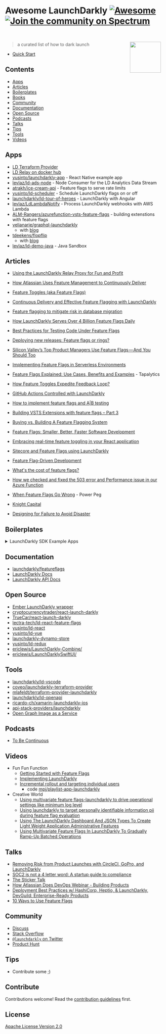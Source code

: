 # Awesome LaunchDarkly [![Awesome](https://awesome.re/badge-flat2.svg)](https://launchdarkly.com) [![Join the community on Spectrum](https://withspectrum.github.io/badge/badge.svg)](https://spectrum.chat/launchdarkly)

<br>

[<img src="media/LaunchDarkly_Icon_Navy.svg" align="right" width="100">](https://launchdarkly.com)

> a curated list of how to dark launch

- [Quick Start](https://docs.launchdarkly.com/docs/getting-started)

## Contents

- [Apps](#apps)
- [Articles](#articles)
- [Boilerplates](#boilerplates)
- [Books](#books)
- [Community](#community)
- [Documentation](#documentation)
- [Open Source](#Open-Source)
- [Podcasts](#podcasts)
- [Talks](#Talks)
- [Tips](#tips)
- [Tools](#Tools)
- [Videos](#videos)

## Apps
- [LD Terraform Provider](https://launchdarkly.com/blog/launched-terraform-provider-for-launchdarkly/)
- [LD Relay on docker hub](https://cloud.docker.com/u/launchdarkly/repository/docker/launchdarkly/ld-relay)
- [yusinto/launchdarkly-app](https://github.com/yusinto/launchdarkly-app) - React Native example app
- [levlaz/ld-ads-node](https://github.com/levlaz/ld-ads-node) - Node Consumer for the LD Analytics Data Stream
- [atrakh/ice-cream-api](https://github.com/atrakh/ice-cream-api) - Feature flags to serve rate limits
- [yusinto/ld-scheduler](https://github.com/yusinto/ld-scheduler) - Schedule LaunchDarkly flags on or off
- [launchdarkly/ld-tour-of-heroes](https://github.com/launchdarkly/ld-tour-of-heroes) - LaunchDarkly with Angular
- [levlaz/LdLambdaNotify](https://github.com/levlaz/LdLambdaNotify) - Process LaunchDarkly webhooks with AWS Lambda
- [ALM-Rangers/azurefunction-vsts-feature-flags](https://github.com/ALM-Rangers/azurefunction-vsts-feature-flags) - building extenstions with feature flags
- [velianarie/graphql-launchdarkly](https://github.com/velianarie/graphql-launchdarkly)
  - with [blog](http://velianarie.blogspot.com/2018/10/feature-toggling-graphql-service-with.html)
- [tdeekens/flopflip](https://github.com/tdeekens/flopflip)
  - with [blog](https://techblog.commercetools.com/embracing-real-time-feature-toggling-in-your-react-application-a5e6052716a9)
- [levlaz/ld-demo-java](https://github.com/levlaz/ld-demo-java) - Java Sandbox

## Articles

- [Using the LaunchDarkly Relay Proxy for Fun and Profit](https://ld.click/LaunchdarklyRelay)

- [How Atlassian Uses Feature Management to Continuously Deliver](https://thenewstack.io/how-atlassian-uses-feature-management-to-continuously-deliver/)

- [Feature Toggles (aka Feature Flags)](https://martinfowler.com/articles/feature-toggles.html)

- [Continuous Delivery and Effective Feature Flagging with LaunchDarkly](https://aws.amazon.com/blogs/startups/continuous-delivery-and-effective-feature-flagging-with-launchdarkly/)

- [Feature flagging to mitigate risk in database migration](https://launchdarkly.com/blog/feature-flagging-to-mitigate-risk-in-database-migration/)

- [How LaunchDarkly Serves Over 4 Billion Feature Flags Daily](https://stackshare.io/launchdarkly/how-launchdarkly-serves-over-4-billion-feature-flags-daily)

- [Best Practices for Testing Code Under Feature Flags](https://launchdarkly.com/blog/best-practices-for-testing-code-under-feature-flags/)

- [Deploying new releases: Feature flags or rings?](https://opensource.com/article/18/2/feature-flags-ring-deployment-model)

- [Silicon Valley’s Top Product Managers Use Feature Flags — And You Should Too](https://hackernoon.com/silicon-valleys-top-product-managers-use-feature-flags-and-you-should-too-cc51cc1aeafb)

- [Implementing Feature Flags in Serverless Environments](https://launchdarkly.com/blog/go-serveless-not-flagless-implementing-feature-flags-in-serverless-environments/)

* [Feature Flags Explained: Use Cases, Benefits and Examples](https://taplytics.com/blog/feature-flags-use-cases-benefits/) - Tapalytics

* [How Feature Toggles Expedite Feedback Loop?](https://www.linkedin.com/pulse/how-feature-toggleexpedites-feedback-loop-sagar-rao/)

* [GitHub Actions Controlled with LaunchDarkly](https://launchdarkly.com/blog/github-actions-controlled-with-launchdarkly/)

* [How to implement feature flags and A|B testing](https://blogs.msdn.microsoft.com/visualstudioalmrangers/2017/04/04/how-to-implement-feature-flags-and-ab-testing/)

* [Building VSTS Extensions with feature flags – Part 3](https://blogs.msdn.microsoft.com/visualstudioalmrangers/2017/08/10/building-vsts-extensions-with-feature-flags-part-3/)

* [Buying vs. Building A Feature Flagging System](https://blog.launchdarkly.com/buying-vs-building-a-feature-flagging-system/)

* [Feature Flags: Smaller, Better, Faster Software Development](https://medium.com/@dehora/feature-flags-smaller-better-faster-software-development-f2eab58df0f9)

* [Embracing real-time feature toggling in your React application](https://techblog.commercetools.com/embracing-real-time-feature-toggling-in-your-react-application-a5e6052716a9)

- [Sitecore and Feature Flags using LaunchDarkly](https://briancaos.wordpress.com/2017/03/31/sitecore-and-feature-flags-using-launchdarkly/)

- [Feature Flag-Driven Development](https://dzone.com/articles/feature-flag-driven-development)

- [What's the cost of feature flags?](https://opensource.com/article/18/7/does-progressive-exposure-really-come-cost)

- [How we checked and fixed the 503 error and Performance issue in our Azure Function](https://blogs.msdn.microsoft.com/visualstudioalmrangers/2018/04/03/how-we-checked-and-fixed-the-503-error-and-performance-issue-in-our-azure-function/)

- [When Feature Flags Go Wrong](https://www.infoq.com/articles/feature-flags-gone-wrong) - Power Peg
- [Knight Capital](https://hackernoon.com/the-rise-and-fall-of-knight-capital-buy-high-sell-low-rinse-and-repeat-ae17fae780f6)

- [Designing for Failure to Avoid Disaster](https://launchdarkly.com/blog/designing-for-failure-to-avoid-disaster/)

## Boilerplates

<details><summary>LaunchDarkly SDK Example Apps</summary><br>

- [Android Hello LaunchDarkly](https://github.com/launchdarkly/hello-android)
- [C Hello LaunchDarkly](https://github.com/launchdarkly/hello-c)
- [Go Hello LaunchDarkly](https://github.com/launchdarkly/hello-go)
- [Java ☕️ Hello LaunchDarkly](https://github.com/launchdarkly/hello-java)
- ## Apple
  - https://github.com/launchdarkly/hello-ios
  - [iOS Hello LaunchDarkly](https://github.com/launchdarkly/hello-ios)
  - [macOS Hello LaunchDarkly ](https://github.com/launchdarkly/hello-macos)
  - [Swift Hello LaunchDarkly](https://github.com/launchdarkly/hello-ios-swift)
  - [tvOS Hello LaunchDarkly](https://github.com/launchdarkly/hello-tvos)
- ## JavaScript
  - [Client-side JavaScript Hello LaunchDarkly](https://github.com/launchdarkly/hello-js)
  - [Electron Hello](https://github.com/launchdarkly/hello-electron)
  - [Node.js Hello LaunchDarkly](https://github.com/launchdarkly/hello-node)
  - [Node.js bootstrapping server-side app LaunchDarkly](https://github.com/launchdarkly/hello-bootstrap)
  - [TypeScript Hello LaunchDarkly](https://github.com/launchdarkly/hello-node-typescript)
- ## Microsoft
  - [dot Net Hello LaunchDarkly ](https://github.com/launchdarkly/hello-dotnet)
  - [Electron Hello](https://github.com/launchdarkly/hello-electron)
  - [TypeScript Hello LaunchDarkly](https://github.com/launchdarkly/hello-node-typescript)
  - [Xamarin Forms Hello LaunchDarkly](https://github.com/launchdarkly/hello-xamarin-forms)
  - [Xamarin Hello LaunchDarkly](https://github.com/launchdarkly/hello-xamarin)
- ## Python
  - [Python Hello LaunchDarkly](https://github.com/launchdarkly/hello-python)
  - [django Hello LaunchDarkly](https://github.com/launchdarkly/hello-python-django)
- ## Ruby
  - [Ruby Hello LaunchDarkly](https://github.com/launchdarkly/hello-ruby)
  - [Rails Hello LaunchDarkly](https://github.com/launchdarkly/hello-bootstrap-rails)

</details>


## Documentation

- [launchdarkly/featureflags](https://github.com/launchdarkly/featureflags)
- [LaunchDarkly Docs](https://docs.launchdarkly.com/)
- [LaunchDarkly API Docs](https://apidocs.launchdarkly.com/docs)

## Open Source

- [Ember LaunchDarkly wrapper](https://github.com/ember-launch-darkly/ember-launch-darkly)
- [cryptocurrencytrader/react-launch-darkly](https://github.com/cryptocurrencytrader/react-launch-darkly)
- [TrueCar/react-launch-darkly](https://github.com/TrueCar/react-launch-darkly)
- [lectra-tech/ld-react-feature-flags](https://github.com/lectra-tech/ld-react-feature-flags)
- [yusinto/ld-react](https://github.com/yusinto/ld-react)
- [yusinto/ld-vue](https://github.com/yusinto/ld-vue)
- [launchdarkly-dynamo-store](https://github.com/mlafeldt/launchdarkly-dynamo-store)
- [yusinto/ld-redux](https://github.com/yusinto/ld-redux)
- [ericlewis/LaunchDarkly-Combine/](https://github.com/ericlewis/LaunchDarkly-Combine)
- [ericlewis/LaunchDarklySwiftUI/](https://github.com/ericlewis/LaunchDarklySwiftUI)

## Tools

- [launchdarkly/ld-vscode](https://github.com/launchdarkly/ld-vscode)
- [coveo/launchdarkly-terraform-provider](https://github.com/coveo/launchdarkly-terraform-provider)
- [mlafeldt/terraform-provider-launchdarkly](https://github.com/mlafeldt/terraform-provider-launchdarkly)
- [launchdarkly/ld-openapi](https://github.com/launchdarkly/ld-openapi)
- [ricardo-ch/xamarin-launchdarkly-ios](https://github.com/ricardo-ch/xamarin-launchdarkly-ios)
- [api-stack-providers/launchdarkly](https://github.com/api-stack-providers/launchdarkly)
- [Open Graph Image as a Service](https://ld.click/opengraph)

## Podcasts

- [To Be Continuous](https://itunes.apple.com/us/podcast/to-be-continuous/id1107185328?mt=2)

## Videos

- Fun Fun Function
  - [Getting Started with Feature Flags](https://www.youtube.com/watch?v=pwA_Ehp2SMY&list=PL0zVEGEvSaeE60rDzztI2hzdyygILQbZj)
  - [Implementing LaunchDarkly](https://www.youtube.com/watch?v=KtFrV5SKu2U)
  - [Incremental rollout and targeting individual users](https://www.youtube.com/watch?v=ilRGOvR4HxU)
    - code [mpj/playlist-app-launchdarkly](https://github.com/mpj/playlist-app-launchdarkly)
- Creative World
  - [Using multivariate feature flags-launchdarkly to drive operational settings like minimum log level](https://www.youtube.com/watch?v=ywAqg81B3To)
  - [Using launchdarkly to target personally identifiable information pii during feature flag evaluation](https://www.youtube.com/watch?v=LW_d4g_ixyE&)
  - [Using The LaunchDarkly Dashboard And JSON Types To Create Light Weight Application Administrative Features](https://www.youtube.com/watch?v=fH6KbCArpeY&)
  - [Using Multivariate Feature Flags In LaunchDarkly To Gradually Ramp-Up Batched Operations](https://www.youtube.com/watch?v=JfE-Vrx3QKY&index=4&list=PLIanSM0P2mc2sp05s9O-8ZGZygZFP604U)

## Talks

- [Removing Risk from Product Launches with CircleCI, GoPro, and LaunchDarkly](https://youtu.be/mJEZ8-PfTjk)
- [SOC2 is not a 4 letter word: A startup guide to compliance](https://www.youtube.com/watch?v=YIjMPGoW9nI)
- [The Sticker Talk ](https://www.youtube.com/watch?v=Nmcasxb6naU&index=20&list=PLFZp20iCJu9zW--E7vbEDUn_glODEZkvp)
- [How Atlassian Does DevOps Webinar - Building Products](https://www.youtube.com/watch?v=px0UwV-W9hA&list=PLFZp20iCJu9zW--E7vbEDUn_glODEZkvp)
- [Deployment Best Practices w/ HashiCorp, Heptio, & LaunchDarkly, DevGuild: Enterprise-Ready Products](https://www.youtube.com/watch?v=QG6vsbGQUeE&index=18&list=PLIanSM0P2mc3MHKdyolkN7r1m744IHWvp)
- [10 Ways to Use Feature Flags](https://www.mindtheproduct.com/2017/01/10-ways-use-feature-flags/)

## Community

- [Discuss](https://spectrum.chat/launchdarkly)
- [Stack Overflow](https://stackoverflow.com/search?tab=votes&q=%22feature%20flag%22)
- [`@launchdarkly` on Twitter](https://twitter.com/launchdarkly)
- [Product Hunt](https://www.producthunt.com/posts/launchdarkly-2)

## Tips

- Contribute some ;)

## Contribute

Contributions welcome! Read the [contribution guidelines](contributing.md) first.

## License

[Apache License Version 2.0](LICENSE)
